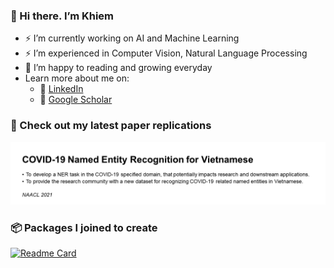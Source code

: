 ### 👋 Hi there. I’m Khiem

- ⚡ I’m currently working on AI and Machine Learning
- ⚡ I’m experienced in Computer Vision, Natural Language Processing
- 🌱 I’m happy to reading and growing everyday
- Learn more about me on:
    - 🔗 [LinkedIn](https://www.linkedin.com/in/lhkhiem28/)
    - 🔗 [Google Scholar](https://scholar.google.com/citations?user=T8I-cLIAAAAJ&hl=vi)

### 📰 Check out my latest paper replications
[<img width="600" src="paper-cards/COVID-19 Named Entity Recognition for Vietnamese.png">](https://github.com/lhkhiem28/COVID-19-Named-Entity-Recognition-for-Vietnamese)

### 📦 Packages I joined to create
[![Readme Card](https://github-readme-stats.vercel.app/api/pin/?username=vantuan5644&repo=MRI-Pulse-Sequence)](https://pypi.org/project/brainmri-ps/)